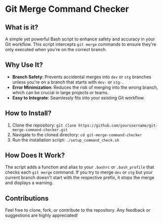 # Git Merge Command Checker

## What is it?
A simple yet powerful Bash script to enhance safety and accuracy in your Git workflow. This script intercepts `git merge` commands to ensure they're only executed when you're on the correct branch.

## Why Use It?
- **Branch Safety**: Prevents accidental merges into `dev` or `stg` branches unless you're on a branch that starts with `dev-` or `stg-`.
- **Error Minimization**: Reduces the risk of merging into the wrong branch, which can be crucial in large projects or teams.
- **Easy to Integrate**: Seamlessly fits into your existing Git workflow.

## How to Install?
1. Clone the repository: `git clone https://github.com/yourusername/git-merge-command-checker.git`
2. Navigate to the cloned directory: `cd git-merge-command-checker`
3. Run the installation script: `./setup_command_check.sh`

## How Does It Work?
The script adds a function and alias to your `.bashrc` or `.bash_profile` that checks each `git merge` command. If you try to merge `dev` or `stg` but your current branch doesn't start with the respective prefix, it stops the merge and displays a warning.

## Contributions
Feel free to clone, fork, or contribute to the repository. Any feedback or suggestions are highly appreciated!
